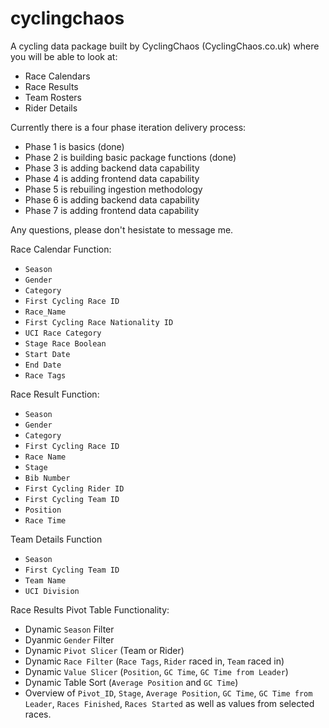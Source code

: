 # cyclingchaos
A cycling data package built by CyclingChaos (CyclingChaos.co.uk) where you will be able to look at:
- Race Calendars
- Race Results
- Team Rosters
- Rider Details

Currently there is a four phase iteration delivery process:
- Phase 1 is basics (done)
- Phase 2 is building basic package functions (done)
- Phase 3 is adding backend data capability
- Phase 4 is adding frontend data capability
- Phase 5 is rebuiling ingestion methodology
- Phase 6 is adding backend data capability
- Phase 7 is adding frontend data capability

Any questions, please don't hesistate to message me. 

Race Calendar Function:
- `Season`
- `Gender`
- `Category`
- `First Cycling Race ID`
- `Race_Name`
- `First Cycling Race Nationality ID`
- `UCI Race Category`
- `Stage Race Boolean`
- `Start Date`
- `End Date`
- `Race Tags`

Race Result Function:
- `Season`
- `Gender`
- `Category`
- `First Cycling Race ID`
- `Race Name`
- `Stage`
- `Bib Number`
- `First Cycling Rider ID`
- `First Cycling Team ID`
- `Position`
- `Race Time`

Team Details Function
- `Season`
- `First Cycling Team ID`
- `Team Name`
- `UCI Division`

Race Results Pivot Table Functionality:
- Dynamic `Season` Filter
- Dyanmic `Gender` Filter
- Dynamic `Pivot Slicer` (Team or Rider)
- Dynamic `Race Filter` (`Race Tags`, `Rider` raced in, `Team` raced in) 
- Dynamic `Value Slicer` (`Position`, `GC Time`, `GC Time from Leader`)
- Dynamic Table Sort (`Average Position` and `GC Time`)
- Overview of `Pivot_ID`, `Stage`, `Average Position`, `GC Time`, `GC Time from Leader`, `Races Finished`, `Races Started` as well as values from selected races.
